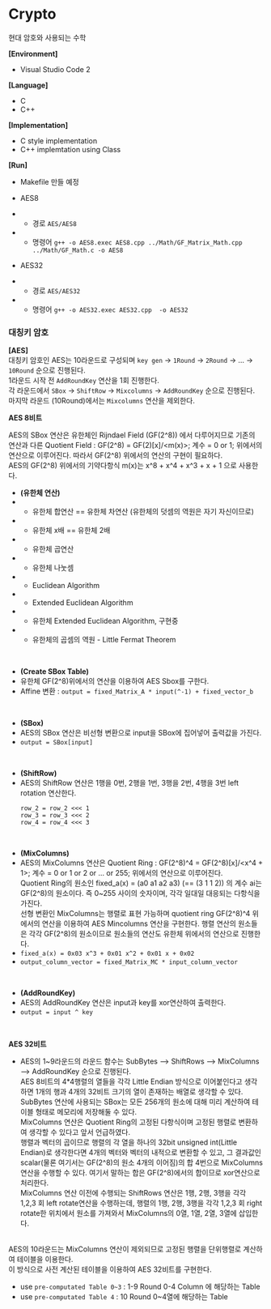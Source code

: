 # Crypto
현대 암호와 사용되는 수학

**[Environment]**
- Visual Studio Code 2

**[Language]**
- C
- C++

**[Implementation]**
- C style implementation
- C++ implemtation using Class

**[Run]**
- Makefile 만들 예정
- AES8 
- - 경로  `AES/AES8`
- - 명령어 `g++ -o AES8.exec AES8.cpp ../Math/GF_Matrix_Math.cpp ../Math/GF_Math.c -o AES8`

- AES32
- - 경로  `AES/AES32`
- - 명령어 `g++ -o AES32.exec AES32.cpp  -o AES32`

<h3/>대칭키 암호</h3>

**[AES]** <br>
대칭키 암호인 AES는 10라운드로 구성되며 `key gen` -> `1Round` -> `2Round` -> ... -> `10Round` 순으로 진행된다.<br>
1라운드 시작 전 `AddRoundKey` 연산을 1회 진행한다. <br>
각 라운드에서 `SBox` -> `ShiftRow` -> `Mixcolumns` -> `AddRoundKey` 순으로 진행된다. <br>
마지막 라운드 (10Round)에서는 `Mixcolumns` 연산을 제외한다.
<br>

**AES 8비트** <br>

AES의 SBox 연산은 유한체인 Rijndael Field (GF(2^8)) 에서 다루어지므로 기존의 연산과 다른 Quotient Field : GF(2^8) = GF(2)[x]/<m(x)>; 계수 = 0 or 1; 위에서의 연산으로 이루어진다. 따라서 GF(2^8) 위에서의 연산의 구현이 필요하다. <br> AES의 GF(2^8) 위에서의 기약다항식 m(x)는 x^8 + x^4 + x^3 + x + 1 으로 사용한다. <br>

- **(유한체 연산)**
- - 유한체 합연산 == 유한체 차연산 (유한체의 덧셈의 역원은 자기 자신이므로)
- - 유한체 x배 == 유한체 2배
- - 유한체 곱연산
- - 유한체 나눗셈
- - Euclidean Algorithm
- - Extended Euclidean Algorithm
- - 유한체 Extended Euclidean Algorithm, 구현중
- - 유한체의 곱셈의 역원 - Little Fermat Theorem
<br>

- **(Create SBox Table)**
- 유한체 GF(2^8)위에서의 연산을 이용하여 AES Sbox를 구한다.
- Affine 변환 : `output = fixed_Matrix_A * input(^-1) + fixed_vector_b`
<br>

- **(SBox)**
- AES의 SBox 연산은 비선형 변환으로 input을 SBox에 집어넣어 출력값을 가진다.
- `output = SBox[input]`
<br>

- **(ShiftRow)**
- AES의 ShiftRow 연산은 1행을 0번, 2행을 1번, 3행을 2번, 4행을 3번 left rotation 연산한다.
  ```row_1 = row_1 <<< 0
  row_2 = row_2 <<< 1
  row_3 = row_3 <<< 2
  row_4 = row_4 <<< 3
  ``` 
<br>

- **(MixColumns)**
- AES의 MixColumns 연산은 Quotient Ring : GF(2^8)^4 = GF(2^8)[x]/<x^4 + 1>; 계수 = 0 or 1 or 2 or ... or 255; 위에서의 연산으로 이루어진다. <br>
Quotient Ring의 원소인 fixed_a(x) = (a0 a1 a2 a3) (== (3 1 1 2)) 의 계수 ai는 GF(2^8)의 원소이다. 즉 0~255 사이의 숫자이며, 각각 일대일 대응되는 다항식을 가진다. <br> 선형 변환인 MixColumns는 행렬로 표현 가능하며 quotient ring GF(2^8)^4 위에서의 연산을 이용하여 AES Mincolumns 연산을 구현한다. 행렬 연산의 원소들은 각각 GF(2^8)의 원소이므로 원소들의 연산도 유한체 위에서의 연산으로 진행한다.
- `fixed_a(x) = 0x03 x^3 + 0x01 x^2 + 0x01 x + 0x02`
- `output_column_vector = fixed_Matrix_MC * input_column_vector`
<br>

- **(AddRoundKey)**
- AES의 AddRoundKey 연산은 input과 key를 xor연산하여 출력한다.
- `output = input ^ key`
<br>

**AES 32비트** <br>
- AES의 1~9라운드의 라운드 함수는 SubBytes --> ShiftRows --> MixColumns --> AddRoundKey 순으로 진행된다. <br>
AES 8비트의 4*4행렬의 열들을 각각 Little Endian 방식으로 이어붙인다고 생각하면 1개의 행과 4개의 32비트 크기의 열이 존재하는 배열로 생각할 수 있다.<br>
SubBytes 연산에 사용되는 SBox는 모든 256개의 원소에 대해 미리 계산하여 테이블 형태로 메모리에 저장해둘 수 있다. <br>
MixColumns 연산은 Quotient Ring의 고정된 다항식이며 고정된 행렬로 변환하여 생각할 수 있다고 앞서 언급하였다. <br>
행렬과 벡터의 곱이므로 행렬의 각 열을 하나의 32bit unsigned int(Little Endian)로 생각한다면 4개의 벡터와 벡터의 내적으로 변환할 수 있고, 그 결과값인 scalar(물론 여기서는 GF(2^8)의 원소 4개의 이어짐)의 합 4번으로 MixColumns연산을 수행할 수 있다. 여기서 말하는 합은 GF(2^8)에서의 합이므로 xor연산으로 처리한다. <br>
MixColumns 연산 이전에 수행되는 ShiftRows 연산은 1행, 2행, 3행을 각각 1,2,3 회 left rotate연산을 수행하는데, 행렬의 1행, 2행, 3행을 각각 1,2,3 회 right rotate한 위치에서 원소를 가져와서 MixColumns의 0열, 1열, 2열, 3열에 삽입한다. <br>
<br>
AES의 10라운드는 MixColumns 연산이 제외되므로 고정된 행렬을 단위행렬로 계산하여 테이블을 이용한다. <br>
이 방식으로 사전 계산된 테이블을 이용하여 AES 32비트를 구현한다. <br>

- use `pre-computated Table 0~3` : 1-9 Round 0-4 Column 에 해당하는 Table
- use `pre-computated Table 4` : 10 Round 0~4열에 해당하는 Table
<br>



